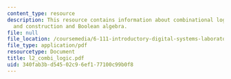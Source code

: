 ```yaml
---
content_type: resource
description: This resource contains information about combinational logic design,
  and construction and Boolean algebra.
file: null
file_location: /coursemedia/6-111-introductory-digital-systems-laboratory-spring-2006/340fab3bd54502c96ef177100c99b0f8_l2_combi_logic.pdf
file_type: application/pdf
resourcetype: Document
title: l2_combi_logic.pdf
uid: 340fab3b-d545-02c9-6ef1-77100c99b0f8
---
```

